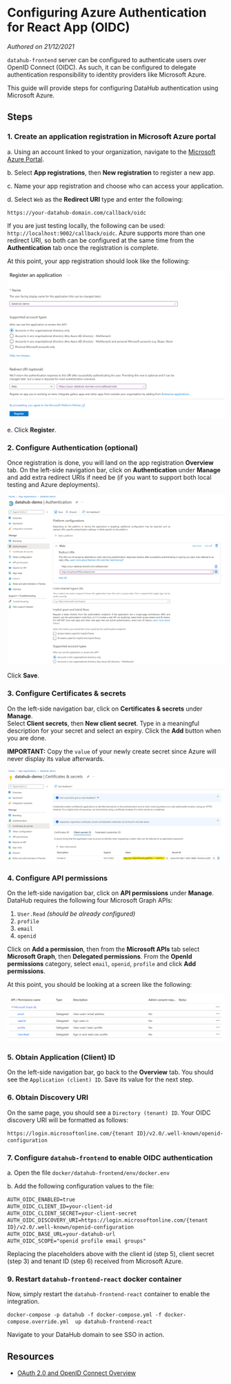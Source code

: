 # Configuring Azure Authentication for React App (OIDC)
*Authored on 21/12/2021*

`datahub-frontend` server can be configured to authenticate users over OpenID Connect (OIDC). As such, it can be configured to
delegate authentication responsibility to identity providers like Microsoft Azure.

This guide will provide steps for configuring DataHub authentication using Microsoft Azure.

## Steps

### 1. Create an application registration in Microsoft Azure portal

a. Using an account linked to your organization, navigate to the [Microsoft Azure Portal](https://portal.azure.com).

b. Select **App registrations**, then **New registration** to register a new app.

c. Name your app registration and choose who can access your application.

d. Select `Web` as the **Redirect URI** type and enter the following:
```
https://your-datahub-domain.com/callback/oidc
```
If you are just testing locally, the following can be used: `http://localhost:9002/callback/oidc`.
Azure supports more than one redirect URI, so both can be configured at the same time from the **Authentication** tab once the registration is complete.

At this point, your app registration should look like the following:

![azure-setup-app-registration](img/azure-setup-app-registration.png)

e. Click **Register**.

### 2. Configure Authentication (optional)

Once registration is done, you will land on the app registration **Overview** tab.  On the left-side navigation bar, click on **Authentication** under **Manage** and add extra redirect URIs if need be (if you want to support both local testing and Azure deployments).

![azure-setup-authentication](img/azure-setup-authentication.png)

Click **Save**.

### 3. Configure Certificates & secrets

On the left-side navigation bar, click on **Certificates & secrets** under **Manage**.  
Select **Client secrets**, then **New client secret**.  Type in a meaningful description for your secret and select an expiry.  Click the **Add** button when you are done.

**IMPORTANT:** Copy the `value` of your newly create secret since Azure will never display its value afterwards.

![azure-setup-certificates-secrets](img/azure-setup-certificates-secrets.png)

### 4. Configure API permissions

On the left-side navigation bar, click on **API permissions** under **Manage**.  DataHub requires the following four Microsoft Graph APIs:

1. `User.Read` *(should be already configured)*
2. `profile`
3. `email`
4. `openid`

Click on **Add a permission**, then from the **Microsoft APIs** tab select **Microsoft Graph**, then **Delegated permissions**.  From the **OpenId permissions** category, select `email`, `openid`, `profile` and click **Add permissions**.

At this point, you should be looking at a screen like the following:

![azure-setup-api-permissions](img/azure-setup-api-permissions.png)

### 5. Obtain Application (Client) ID

On the left-side navigation bar, go back to the **Overview** tab.  You should see the `Application (client) ID`. Save its value for the next step.

### 6. Obtain Discovery URI

On the same page, you should see a `Directory (tenant) ID`. Your OIDC discovery URI will be formatted as follows:

```
https://login.microsoftonline.com/{tenant ID}/v2.0/.well-known/openid-configuration
```

### 7. Configure `datahub-frontend` to enable OIDC authentication

a. Open the file `docker/datahub-frontend/env/docker.env`

b. Add the following configuration values to the file:

```
AUTH_OIDC_ENABLED=true
AUTH_OIDC_CLIENT_ID=your-client-id
AUTH_OIDC_CLIENT_SECRET=your-client-secret
AUTH_OIDC_DISCOVERY_URI=https://login.microsoftonline.com/{tenant ID}/v2.0/.well-known/openid-configuration
AUTH_OIDC_BASE_URL=your-datahub-url
AUTH_OIDC_SCOPE="openid profile email groups"
```

Replacing the placeholders above with the client id (step 5), client secret (step 3) and tenant ID (step 6) received from Microsoft Azure.

### 9. Restart `datahub-frontend-react` docker container

Now, simply restart the `datahub-frontend-react` container to enable the integration.

```
docker-compose -p datahub -f docker-compose.yml -f docker-compose.override.yml  up datahub-frontend-react
```

Navigate to your DataHub domain to see SSO in action.

## Resources
- [OAuth 2.0 and OpenID Connect Overview](https://developer.okta.com/docs/concepts/oauth-openid/)